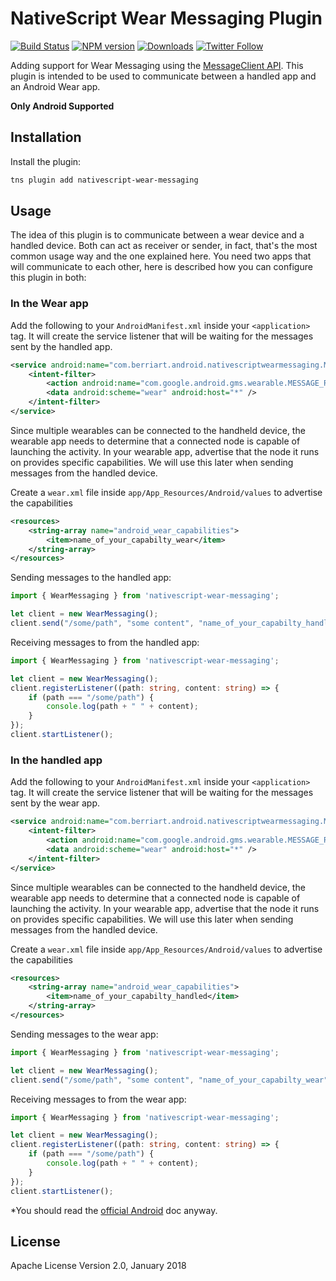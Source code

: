 # NativeScript Wear Messaging Plugin

[![Build Status][build-status]][build-url]
[![NPM version][npm-image]][npm-url]
[![Downloads][downloads-image]][npm-url]
[![Twitter Follow][twitter-image]][twitter-url]

[build-status]:https://travis-ci.org/artberri/nativescript-wear-messaging.svg?branch=master
[build-url]:https://travis-ci.org/artberri/nativescript-wear-messaging
[npm-image]:http://img.shields.io/npm/v/nativescript-wear-messaging.svg
[npm-url]:https://npmjs.org/package/nativescript-wear-messaging
[downloads-image]:http://img.shields.io/npm/dm/nativescript-wear-messaging.svg
[twitter-image]:https://img.shields.io/twitter/follow/artberri.svg?style=social&label=Follow%20me
[twitter-url]:https://twitter.com/artberri

Adding support for Wear Messaging using the [MessageClient API](https://developer.android.com/training/wearables/data-layer/messages.html).
This plugin is intended to be used to communicate between a handled app and an Android Wear app.

**Only Android Supported**

## Installation

Install the plugin:

```bash
tns plugin add nativescript-wear-messaging
```

## Usage

The idea of this plugin is to communicate between a wear device and a handled device. Both can act as receiver or sender, in fact, that's the
most common usage way and the one explained here. You need two apps that will communicate to each other, here is described how you can configure this plugin
in both:

### In the Wear app

Add the following to your `AndroidManifest.xml` inside your `<application>` tag. It will create the service listener that will be waiting
for the messages sent by the handled app.

```xml
<service android:name="com.berriart.android.nativescriptwearmessaging.MessageListenerService">
    <intent-filter>
        <action android:name="com.google.android.gms.wearable.MESSAGE_RECEIVED" />
        <data android:scheme="wear" android:host="*" />
    </intent-filter>
</service>
```

Since multiple wearables can be connected to the handheld device, the wearable app needs to determine that a connected node
is capable of launching the activity. In your wearable app, advertise that the node it runs on provides specific capabilities.
We will use this later when sending messages from the handled device.

Create a `wear.xml` file inside `app/App_Resources/Android/values` to advertise the capabilities

```xml
<resources>
    <string-array name="android_wear_capabilities">
        <item>name_of_your_capabilty_wear</item>
    </string-array>
</resources>
```

Sending messages to the handled app:

```typescript
import { WearMessaging } from 'nativescript-wear-messaging';

let client = new WearMessaging();
client.send("/some/path", "some content", "name_of_your_capabilty_handled"); // Last parameter is the capablity name of then handled device
```

Receiving messages to from the handled app:

```typescript
import { WearMessaging } from 'nativescript-wear-messaging';

let client = new WearMessaging();
client.registerListener((path: string, content: string) => {
    if (path === "/some/path") {
        console.log(path + " " + content);
    }
});
client.startListener();
```

### In the handled app

Add the following to your `AndroidManifest.xml` inside your `<application>` tag. It will create the service listener that will be waiting
for the messages sent by the wear app.

```xml
<service android:name="com.berriart.android.nativescriptwearmessaging.MessageListenerService">
    <intent-filter>
        <action android:name="com.google.android.gms.wearable.MESSAGE_RECEIVED" />
        <data android:scheme="wear" android:host="*" />
    </intent-filter>
</service>
```

Since multiple wearables can be connected to the handheld device, the wearable app needs to determine that a connected node
is capable of launching the activity. In your wearable app, advertise that the node it runs on provides specific capabilities.
We will use this later when sending messages from the handled device.

Create a `wear.xml` file inside `app/App_Resources/Android/values` to advertise the capabilities

```xml
<resources>
    <string-array name="android_wear_capabilities">
        <item>name_of_your_capabilty_handled</item>
    </string-array>
</resources>
```

Sending messages to the wear app:

```typescript
import { WearMessaging } from 'nativescript-wear-messaging';

let client = new WearMessaging();
client.send("/some/path", "some content", "name_of_your_capabilty_wear"); // Last parameter is the capablity name of then handled device
```

Receiving messages to from the wear app:

```typescript
import { WearMessaging } from 'nativescript-wear-messaging';

let client = new WearMessaging();
client.registerListener((path: string, content: string) => {
    if (path === "/some/path") {
        console.log(path + " " + content);
    }
});
client.startListener();
```

*You should read the [official Android](https://developer.android.com/training/wearables/data-layer/messages.html) doc anyway.

## License

Apache License Version 2.0, January 2018
